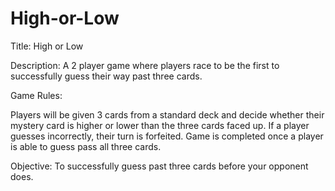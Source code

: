 # High-or-Low 


Title: High or Low

Description:
A 2 player game where players race to be the first to successfully guess their way past three cards.

Game Rules:

Players will be given 3 cards from a standard deck and decide whether their mystery card is higher or lower than the three cards faced up. If a player guesses incorrectly, their turn is forfeited. Game is completed once a player is able to guess pass all three cards.

Objective:
To successfully guess past three cards before your opponent does.
